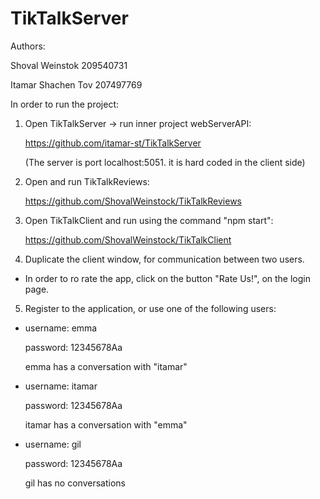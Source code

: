 # TikTalkServer

Authors:

Shoval Weinstok 209540731

Itamar Shachen Tov 207497769


In order to run the project:

1. Open TikTalkServer -> run inner project webServerAPI:
   
   https://github.com/itamar-st/TikTalkServer
   
   (The server is port localhost:5051. it is hard coded in the client side)
   
2. Open and run TikTalkReviews:
   
   https://github.com/ShovalWeinstock/TikTalkReviews

3. Open TikTalkClient and run using the command "npm start":
   
   https://github.com/ShovalWeinstock/TikTalkClient

4) Duplicate the client window, for communication between two users.

* In order to ro rate the app, click on the button "Rate Us!", on the login page.

5) Register to the application, or use one of the following users:

-	username: emma
	
	password: 12345678Aa
	
	emma has a conversation with "itamar"
	
	
-	username: itamar
	
	password: 12345678Aa
	
	itamar has a conversation with "emma"
	
	
-	username: gil
	
	password: 12345678Aa
	
	gil has no conversations
